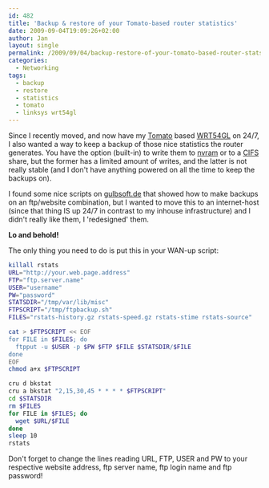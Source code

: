 ```yaml
---
id: 482
title: 'Backup & restore of your Tomato-based router statistics'
date: 2009-09-04T19:09:26+02:00
author: Jan
layout: single
permalink: /2009/09/04/backup-restore-of-your-tomato-based-router-stats/
categories:
  - Networking
tags:
  - backup
  - restore
  - statistics
  - tomato
  - linksys wrt54gl
---
```

Since I recently moved, and now have my [Tomato](http://www.polarcloud.com/tomato) based [WRT54GL](http://www.linksysbycisco.com/US/en/products/WRT54GL) on 24/7, I also wanted a way to keep a backup of those nice statistics the router generates. You have the option (built-in) to write them to [nvram](http://en.wikipedia.org/wiki/Non-volatile_random_access_memory) or to a [CIFS](http://en.wikipedia.org/wiki/Server_Message_Block) share, but the former has a limited amount of writes, and the latter is not really stable (and I don't have anything powered on all the time to keep the backups on).

I found some nice scripts on [gulbsoft.de](http://gulbsoft.de/doku.php/projects/linksys) that showed how to make backups on an ftp/website combination, but I wanted to move this to an internet-host (since that thing IS up 24/7 in contrast to my inhouse infrastructure) and I didn't really like them, I 'redesigned' them.

**Lo and behold!** 

The only thing you need to do is put this in your WAN-up script:

```bash
killall rstats
URL="http://your.web.page.address"
FTP="ftp.server.name"
USER="username"
PW="password"
STATSDIR="/tmp/var/lib/misc"
FTPSCRIPT="/tmp/ftpbackup.sh"
FILES="rstats-history.gz rstats-speed.gz rstats-stime rstats-source"

cat > $FTPSCRIPT << EOF
for FILE in $FILES; do
  ftpput -u $USER -p $PW $FTP $FILE $STATSDIR/$FILE
done
EOF
chmod a+x $FTPSCRIPT

cru d bkstat
cru a bkstat "2,15,30,45 * * * * $FTPSCRIPT"
cd $STATSDIR
rm $FILES
for FILE in $FILES; do
  wget $URL/$FILE
done
sleep 10
rstats
``` 

Don't forget to change the lines reading URL, FTP, USER and PW to your respective website address, ftp server name, ftp login name and ftp password!